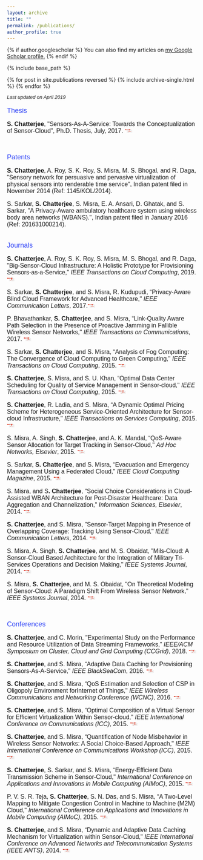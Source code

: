 ```yaml
---
layout: archive
title: ""
permalink: /publications/
author_profile: true
---
```



{% if author.googlescholar %}
  You can also find my articles on <u><a href="{{author.googlescholar}}">my Google Scholar profile</a>.</u>
{% endif %}

{% include base_path %}

{% for post in site.publications reversed %}
  {% include archive-single.html %}
{% endfor %}

<style>
p { margin-bottom: 0px; }
</style>


<font face="helvetica" size="2">
<p><i>Last updated on April 2019</i></p></font>

<font face="helvetica" color="#3044F7" size="4">
<p>Thesis</p></font>

<font face="helvetica" size="3"> 

<b>S. Chatterjee</b>, "Sensors-As-A-Service: Towards the Conceptualization of Sensor-Cloud", Ph.D. Thesis, July, 2017. <a href="https://chatterjeesubarna.github.io/files/Thesis.pdf"><img src="/images/download.png" height="10" width="20"></a><br>

</font><br>


<font face="helvetica" color="#3044F7" size="4">
<p>Patents</p></font>

<font face="helvetica" size="3"> 

<p><b>S. Chatterjee</b>, A. Roy, S. K. Roy, S. Misra, M. S. Bhogal, and R. Daga, "Sensory network for persuasive and pervasive virtualization of physical sensors into renderable time service", Indian patent filed in November 2014 (Ref: 1145/KOL/2014).</p>


<p>S. Sarkar, <b>S. Chatterjee</b>, S. Misra, E. A. Ansari, D. Ghatak, and S. Sarkar, "A Privacy-Aware ambulatory healthcare system using wireless body area networks (WBANS).", Indian patent filed in January 2016 (Ref: 201631000214).</p>
</font><br>

<font face="helvetica" color="#3044F7" size="4">
<p>Journals</p></font>

<font face="helvetica" size="3"> 
 
<p><b>S. Chatterjee</b>, A. Roy, S. K. Roy, S. Misra, M. S. Bhogal, and R. Daga, "Big-Sensor-Cloud Infrastructure: A Holistic Prototype for Provisioning Sensors-as-a-Service," <i>IEEE Transactions on Cloud Computing</i>, 2019. <a href="https://chatterjeesubarna.github.io/files/BSCI.pdf"><img src="/images/download.png" height="10" width="20"></a> </p>


<p>S. Sarkar, <b>S. Chatterjee</b>, and S. Misra, R. Kudupudi, “Privacy-Aware Blind Cloud Framework for Advanced Healthcare," <i>IEEE Communication Letters</i>, 2017.<a href="https://chatterjeesubarna.github.io/files/privacy.pdf"><img src="/images/download.png" height="10" width="20"></a></p>
	 
<p>P. Bhavathankar, <b>S. Chatterjee</b>, and S. Misra, “Link-Quality Aware Path Selection in the Presence of Proactive Jamming in Fallible Wireless Sensor Networks," <i>IEEE Transactions on Communications</i>, 2017. <a href="https://chatterjeesubarna.github.io/files/BSCI.pdf"><img src="/images/download.png" height="10" width="20"></a></p>
	 
<p>S. Sarkar, <b>S. Chatterjee</b>, and S. Misra, “Analysis of Fog Computing: The Convergence of Cloud Computing to Green Computing," <i>IEEE Transactions on Cloud Computing</i>, 2015. <a href="https://chatterjeesubarna.github.io/files/fog.pdf"><img src="/images/download.png" height="10" width="20"></a></p>
	 
<p><b>S. Chatterjee</b>, S. Misra, and S. U. Khan, “Optimal Data Center Scheduling for Quality of Service Management in Sensor-cloud," <i>IEEE Transactions on Cloud Computing</i>, 2015. <a href="https://chatterjeesubarna.github.io/files/BSCI.pdf"><img src="/images/download.png" height="10" width="20"></a></p>
	 
<p><b>S. Chatterjee</b>, R. Ladia, and S. Misra, “A Dynamic Optimal Pricing Scheme for Heterogeneous Service-Oriented Architecture for Sensor-cloud Infrastructure," <i>IEEE Transactions on Services Computing</i>, 2015. <a href="https://chatterjeesubarna.github.io/files/BSCI.pdf"><img src="/images/download.png" height="10" width="20"></a></p>
	 
<p>S. Misra, A. Singh, <b>S. Chatterjee</b>, and A. K. Mandal, “QoS-Aware Sensor Allocation for Target Tracking in Sensor-Cloud," <i>Ad Hoc Networks, Elsevier</i>, 2015. <a href="https://chatterjeesubarna.github.io/files/BSCI.pdf"><img src="/images/download.png" height="10" width="20"></a></p>
	 
<p>S. Sarkar, <b>S. Chatterjee</b>, and S. Misra, “Evacuation and Emergency Management Using a Federated Cloud," <i>IEEE Cloud Computing Magazine</i>, 2015. <a href="https://chatterjeesubarna.github.io/files/Mag.pdf"><img src="/images/download.png" height="10" width="20"></a></p>
	 
<p>S. Misra, and S<b>. Chatterjee</b>, "Social Choice Considerations in Cloud-Assisted WBAN Architecture for Post-Disaster Healthcare: Data Aggregation and Channelization," <i>Information Sciences, Elsevier</i>, 2014. <a href="https://chatterjeesubarna.github.io/files/BSCI.pdf"><img src="/images/download.png" height="10" width="20"></a></p>
	 
<p><b>S. Chatterjee</b>, and S. Misra, "Sensor-Target Mapping in Presence of Overlapping Coverage: Tracking Using Sensor-Cloud," <i>IEEE Communication Letters</i>, 2014. <a href="https://chatterjeesubarna.github.io/files/BSCI.pdf"><img src="/images/download.png" height="10" width="20"></a></p>
	 
<p>S. Misra, A. Singh, <b>S. Chatterjee</b>, and M. S. Obaidat, "Mils-Cloud: A Sensor-Cloud Based Architecture for the Integration of Military Tri-Services Operations and Decision Making," <i>IEEE Systems Journal</i>, 2014. <a href="https://chatterjeesubarna.github.io/files/BSCI.pdf"><img src="/images/download.png" height="10" width="20"></a></p>
	 
<p>S. Misra, <b>S. Chatterjee</b>, and M. S. Obaidat, "On Theoretical Modeling of Sensor-Cloud: A Paradigm Shift From Wireless Sensor Network," <i>IEEE Systems Journal</i>, 2014. <a href="https://chatterjeesubarna.github.io/files/BSCI.pdf"><img src="/images/download.png" height="10" width="20"></a></p>

</font><br>

<font face="helvetica" color="#3044F7" size="4">
<p>Conferences</p></font>


<font face="helvetica" size="3">
<p><b>S. Chatterjee</b>, and C. Morin, "Experimental Study on the Performance and Resource Utilization of Data Streaming Frameworks," <i>IEEE/ACM  Symposium on Cluster, Cloud and Grid Computing (CCGrid)</i>, 2018. <a href="https://chatterjeesubarna.github.io/files/BSCI.pdf" download><img src="/images/download.png" height="10" width="20"></a></p>
	 
<p><b>S. Chatterjee</b>, and S. Misra, “Adaptive Data Caching for Provisioning Sensors-As-A-Service," <i>IEEE BlackSeaCom</i>, 2016. <a href="https://chatterjeesubarna.github.io/files/BSCI.pdf" download><img src="/images/download.png" height="10" width="20"></a></p>
	 
<p><b>S. Chatterjee</b>, and S. Misra, “QoS Estimation and Selection of CSP in Oligopoly Environment forInternet of Things," <i>IEEE Wireless Communications and Networking Conference (WCNC)</i>, 2016. <a href="https://chatterjeesubarna.github.io/files/BSCI.pdf" download><img src="/images/download.png" height="10" width="20"></a></p>
	 
<p><b>S. Chatterjee</b>, and S. Misra, “Optimal Composition of a Virtual Sensor for Efficient Virtualization Within Sensor-cloud," <i>IEEE International Conference on Communications (ICC)</i>, 2015. <a href="https://chatterjeesubarna.github.io/files/BSCI.pdf" download><img src="/images/download.png" height="10" width="20"></a></p>
	 
<p><b>S. Chatterjee</b>, and S. Misra, “Quantification of Node Misbehavior in Wireless Sensor Networks: A Social Choice-Based Approach," <i>IEEE International Conference on Communications Workshop (ICC)</i>, 2015. <a href="https://chatterjeesubarna.github.io/files/ICCW.pdf" download><img src="/images/download.png" height="10" width="20"></a></p>
	 
<p><b>S. Chatterjee</b>, S. Sarkar, and S. Misra, “Energy-Efficient Data Transmission Scheme in Sensor-Cloud," <i>International Conference on Applications and Innovations in Mobile Computing (AIMoC)</i>, 2015. <a href="https://chatterjeesubarna.github.io/files/aimoc.pdf" download><img src="/images/download.png" height="10" width="20"></a></p>
	 
<p>P. V. S. R. Teja, <b>S. Chatterjee</b>, S. N. Das, and S. Misra, “A Two-Level Mapping to Mitigate Congestion Control in Machine to Machine (M2M) Cloud," <i>International Conference on Applications and Innovations in Mobile Computing (AIMoC)</i>, 2015. <a href="https://chatterjeesubarna.github.io/files/BSCI.pdf" download><img src="/images/download.png" height="10" width="20"></a></p>
	 
<p><b>S. Chatterjee</b>, and S. Misra, “Dynamic and Adaptive Data Caching Mechanism for Virtualization within Sensor-Cloud," <i>IEEE International Conference on Advanced Networks and Telecommunication Systems (IEEE ANTS)</i>, 2014. <a href="https://chatterjeesubarna.github.io/files/BSCI.pdf" download><img src="/images/download.png" height="10" width="20"></a></p>

</font>


